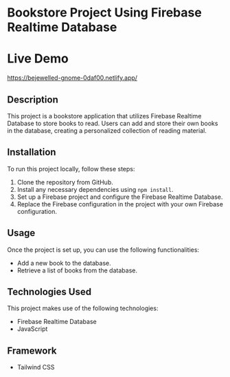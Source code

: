 # Bookstore Project Using Firebase Realtime Database

# Live Demo 
https://bejewelled-gnome-0daf00.netlify.app/

## Description
This project is a bookstore application that utilizes Firebase Realtime Database to store books to read. 
Users can add and store their own books in the database, creating a personalized collection of reading material.

## Installation
To run this project locally, follow these steps:
1. Clone the repository from GitHub.
2. Install any necessary dependencies using `npm install`.
3. Set up a Firebase project and configure the Firebase Realtime Database.
4. Replace the Firebase configuration in the project with your own Firebase configuration.

## Usage
Once the project is set up, you can use the following functionalities:
- Add a new book to the database.
- Retrieve a list of books from the database.

## Technologies Used
This project makes use of the following technologies:
- Firebase Realtime Database
- JavaScript

## Framework
- Tailwind CSS
  
